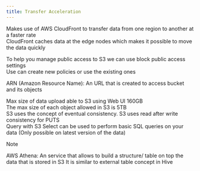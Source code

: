 ```yaml
---
title: Transfer Acceleration
---
```


Makes use of AWS CloudFront to transfer data from one region to another at a faster rate  
CloudFront caches data at the edge nodes which makes it possible to move the data quickly

To help you manage public access to S3 we can use block public access settings  
Use can create new policies or use the existing ones

ARN (Amazon Resource Name): An URL that is created to access bucket and its objects

Max size of data upload able to S3 using Web UI 160GB  
The max size of each object allowed in S3 is 5TB  
S3 uses the concept of eventual consistency. S3 uses read after write consistency for PUTS  
Query with S3 Select can be used to perform basic SQL queries on your data (Only possible on latest version of the data)

 > [!NOTE]
 > AWS Athena: An service that allows to build a structure/ table on top the data that is stored in S3
 > It is similar to external table concept in Hive